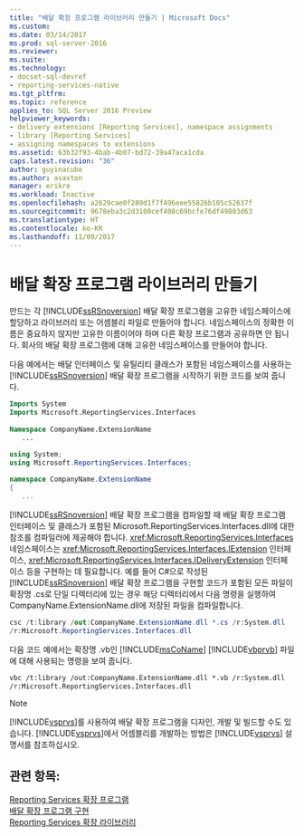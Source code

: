 ```yaml
---
title: "배달 확장 프로그램 라이브러리 만들기 | Microsoft Docs"
ms.custom: 
ms.date: 03/14/2017
ms.prod: sql-server-2016
ms.reviewer: 
ms.suite: 
ms.technology:
- docset-sql-devref
- reporting-services-native
ms.tgt_pltfrm: 
ms.topic: reference
applies_to: SQL Server 2016 Preview
helpviewer_keywords:
- delivery extensions [Reporting Services], namespace assignments
- library [Reporting Services]
- assigning namespaces to extensions
ms.assetid: 63b32f93-4bab-4b07-bd72-39a47aca1cda
caps.latest.revision: "36"
author: guyinacube
ms.author: asaxton
manager: erikre
ms.workload: Inactive
ms.openlocfilehash: a2629cae0f289d1f7f496eee55826b105c52637f
ms.sourcegitcommit: 9678eba3c2d3100cef408c69bcfe76df49803d63
ms.translationtype: HT
ms.contentlocale: ko-KR
ms.lasthandoff: 11/09/2017
---
```

# <a name="creating-a-delivery-extension-library"></a>배달 확장 프로그램 라이브러리 만들기
  만드는 각 [!INCLUDE[ssRSnoversion](../../../includes/ssrsnoversion-md.md)] 배달 확장 프로그램을 고유한 네임스페이스에 할당하고 라이브러리 또는 어셈블리 파일로 만들어야 합니다. 네임스페이스의 정확한 이름은 중요하지 않지만 고유한 이름이어야 하며 다른 확장 프로그램과 공유하면 안 됩니다. 회사의 배달 확장 프로그램에 대해 고유한 네임스페이스를 만들어야 합니다.  
  
 다음 예에서는 배달 인터페이스 및 유틸리티 클래스가 포함된 네임스페이스를 사용하는 [!INCLUDE[ssRSnoversion](../../../includes/ssrsnoversion-md.md)] 배달 확장 프로그램을 시작하기 위한 코드를 보여 줍니다.  
  
```vb  
Imports System  
Imports Microsoft.ReportingServices.Interfaces  
  
Namespace CompanyName.ExtensionName  
   ...  
```  
  
```csharp  
using System;  
using Microsoft.ReportingServices.Interfaces;  
  
namespace CompanyName.ExtensionName  
{  
   ...  
```  
  
 [!INCLUDE[ssRSnoversion](../../../includes/ssrsnoversion-md.md)] 배달 확장 프로그램을 컴파일할 때 배달 확장 프로그램 인터페이스 및 클래스가 포함된 Microsoft.ReportingServices.Interfaces.dll에 대한 참조를 컴파일러에 제공해야 합니다. <xref:Microsoft.ReportingServices.Interfaces> 네임스페이스는 <xref:Microsoft.ReportingServices.Interfaces.IExtension> 인터페이스, <xref:Microsoft.ReportingServices.Interfaces.IDeliveryExtension> 인터페이스 등을 구현하는 데 필요합니다. 예를 들어 C#으로 작성된 [!INCLUDE[ssRSnoversion](../../../includes/ssrsnoversion-md.md)] 배달 확장 프로그램을 구현할 코드가 포함된 모든 파일이 확장명 .cs로 단일 디렉터리에 있는 경우 해당 디렉터리에서 다음 명령을 실행하여 CompanyName.ExtensionName.dll에 저장된 파일을 컴파일합니다.  
  
```csharp  
csc /t:library /out:CompanyName.ExtensionName.dll *.cs /r:System.dll   
/r:Microsoft.ReportingServices.Interfaces.dll  
```  
  
 다음 코드 예에서는 확장명 .vb인 [!INCLUDE[msCoName](../../../includes/msconame-md.md)] [!INCLUDE[vbprvb](../../../includes/vbprvb-md.md)] 파일에 대해 사용되는 명령을 보여 줍니다.  
  
```vb  
vbc /t:library /out:CompanyName.ExtensionName.dll *.vb /r:System.dll   
/r:Microsoft.ReportingServices.Interfaces.dll  
```  
  
> [!NOTE]  
>  [!INCLUDE[vsprvs](../../../includes/vsprvs-md.md)]를 사용하여 배달 확장 프로그램을 디자인, 개발 및 빌드할 수도 있습니다. [!INCLUDE[vsprvs](../../../includes/vsprvs-md.md)]에서 어셈블리를 개발하는 방법은 [!INCLUDE[vsprvs](../../../includes/vsprvs-md.md)] 설명서를 참조하십시오.  
  
## <a name="see-also"></a>관련 항목:  
 [Reporting Services 확장 프로그램](../../../reporting-services/extensions/reporting-services-extensions.md)   
 [배달 확장 프로그램 구현](../../../reporting-services/extensions/delivery-extension/implementing-a-delivery-extension.md)   
 [Reporting Services 확장 라이브러리](../../../reporting-services/extensions/reporting-services-extension-library.md)  
  
  
